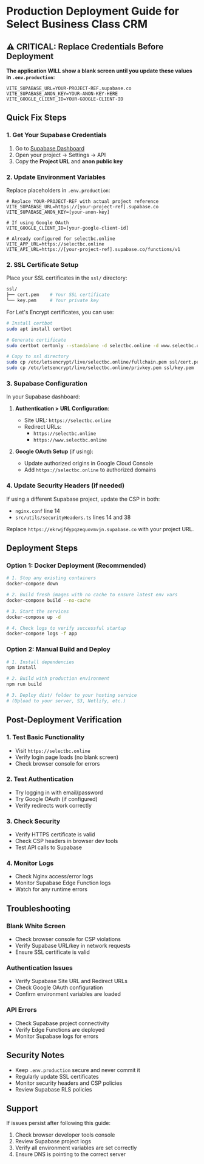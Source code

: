 # Production Deployment Guide for Select Business Class CRM

## ⚠️ CRITICAL: Replace Credentials Before Deployment

**The application WILL show a blank screen until you update these values in `.env.production`:**

```env
VITE_SUPABASE_URL=YOUR-PROJECT-REF.supabase.co
VITE_SUPABASE_ANON_KEY=YOUR-ANON-KEY-HERE
VITE_GOOGLE_CLIENT_ID=YOUR-GOOGLE-CLIENT-ID
```

## Quick Fix Steps

### 1. Get Your Supabase Credentials
1. Go to [Supabase Dashboard](https://supabase.com/dashboard)
2. Open your project → Settings → API
3. Copy the **Project URL** and **anon public key**

### 2. Update Environment Variables
Replace placeholders in `.env.production`:
```env
# Replace YOUR-PROJECT-REF with actual project reference
VITE_SUPABASE_URL=https://[your-project-ref].supabase.co
VITE_SUPABASE_ANON_KEY=[your-anon-key]

# If using Google OAuth
VITE_GOOGLE_CLIENT_ID=[your-google-client-id]

# Already configured for selectbc.online
VITE_APP_URL=https://selectbc.online
VITE_API_URL=https://[your-project-ref].supabase.co/functions/v1
```

### 2. SSL Certificate Setup
Place your SSL certificates in the `ssl/` directory:
```bash
ssl/
├── cert.pem    # Your SSL certificate
└── key.pem     # Your private key
```

For Let's Encrypt certificates, you can use:
```bash
# Install certbot
sudo apt install certbot

# Generate certificate
sudo certbot certonly --standalone -d selectbc.online -d www.selectbc.online

# Copy to ssl directory
sudo cp /etc/letsencrypt/live/selectbc.online/fullchain.pem ssl/cert.pem
sudo cp /etc/letsencrypt/live/selectbc.online/privkey.pem ssl/key.pem
```

### 3. Supabase Configuration
In your Supabase dashboard:

1. **Authentication > URL Configuration**:
   - Site URL: `https://selectbc.online`
   - Redirect URLs: 
     - `https://selectbc.online`
     - `https://www.selectbc.online`

2. **Google OAuth Setup** (if using):
   - Update authorized origins in Google Cloud Console
   - Add `https://selectbc.online` to authorized domains

### 4. Update Security Headers (if needed)
If using a different Supabase project, update the CSP in both:
- `nginx.conf` line 14
- `src/utils/securityHeaders.ts` lines 14 and 38

Replace `https://ekrwjfdypqzequovmvjn.supabase.co` with your project URL.

## Deployment Steps

### Option 1: Docker Deployment (Recommended)
```bash
# 1. Stop any existing containers
docker-compose down

# 2. Build fresh images with no cache to ensure latest env vars
docker-compose build --no-cache

# 3. Start the services
docker-compose up -d

# 4. Check logs to verify successful startup
docker-compose logs -f app
```

### Option 2: Manual Build and Deploy
```bash
# 1. Install dependencies
npm install

# 2. Build with production environment
npm run build

# 3. Deploy dist/ folder to your hosting service
# (Upload to your server, S3, Netlify, etc.)
```

## Post-Deployment Verification

### 1. Test Basic Functionality
- Visit `https://selectbc.online`
- Verify login page loads (no blank screen)
- Check browser console for errors

### 2. Test Authentication
- Try logging in with email/password
- Try Google OAuth (if configured)
- Verify redirects work correctly

### 3. Check Security
- Verify HTTPS certificate is valid
- Check CSP headers in browser dev tools
- Test API calls to Supabase

### 4. Monitor Logs
- Check Nginx access/error logs
- Monitor Supabase Edge Function logs
- Watch for any runtime errors

## Troubleshooting

### Blank White Screen
- Check browser console for CSP violations
- Verify Supabase URL/key in network requests
- Ensure SSL certificate is valid

### Authentication Issues
- Verify Supabase Site URL and Redirect URLs
- Check Google OAuth configuration
- Confirm environment variables are loaded

### API Errors
- Check Supabase project connectivity
- Verify Edge Functions are deployed
- Monitor Supabase logs for errors

## Security Notes
- Keep `.env.production` secure and never commit it
- Regularly update SSL certificates
- Monitor security headers and CSP policies
- Review Supabase RLS policies

## Support
If issues persist after following this guide:
1. Check browser developer tools console
2. Review Supabase project logs
3. Verify all environment variables are set correctly
4. Ensure DNS is pointing to the correct server